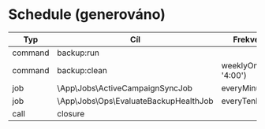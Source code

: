 # Schedule (generováno)

| Typ | Cíl | Frekvence | Queue | Poznámka |
|-----|-----|-----------|-------|----------|
| command | backup:run |  |  |  |
| command | backup:clean | weeklyOn(1, '4:00') |  |  |
| job | \App\Jobs\ActiveCampaignSyncJob | everyMinute |  |  |
| job | \App\Jobs\Ops\EvaluateBackupHealthJob | everyTenMinutes | ops |  |
| call | closure |  |  |  |

